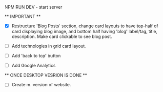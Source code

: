 NPM RUN DEV - start server

** IMPORTANT **

- [x] Restructure 'Blog Posts' section, change card layouts to have top-half of card displaying blog image, and bottom half having 'blog' label/tag, title, description. Make card clickable to see blog post.

- [ ] Add technologies in grid card layout.

- [ ] Add 'back to top' button

- [ ] Add Google Analytics

** ONCE DESKTOP VESRION IS DONE **

- [ ] Create m. version of website.
 